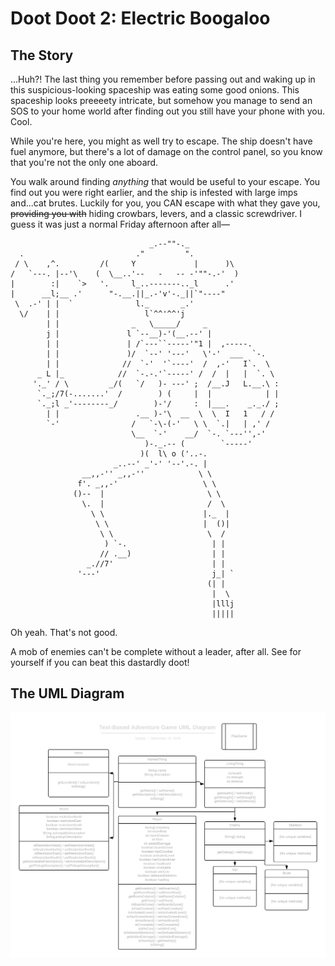 # Doot Doot 2: Electric Boogaloo
## The Story
...Huh?! The last thing you remember before passing out and waking up in this suspicious-looking spaceship was eating some good onions. This spaceship looks preeeety intricate, but somehow you manage to send an SOS to your home world after finding out you still have your phone with you. Cool.

While you're here, you might as well try to escape. The ship doesn't have fuel anymore, but there's a lot of damage on the control panel, so you know that you're not the only one aboard.

You walk around finding *anything* that would be useful to your escape. You find out you were right earlier, and the ship is infested with large imps and...cat brutes. Luckily for you, you CAN escape with what they gave you, ~~providing you with~~ hiding crowbars, levers, and a classic screwdriver. I guess it was just a normal Friday afternoon after all—

```
                               _.--""-._
  .                         ."         ".
 / \    ,^.         /(     Y             |      )\
/   `---. |--'\    (  \__..'--   -   -- -'""-.-'  )
|        :|    `>   '.     l_..-------.._l      .'
|      __l;__ .'      "-.__.||_.-'v'-._||`"----"
 \  .-' | |  `              l._       _.'
  \/    | |                   l`^^'^^'j
        | |                _   \_____/     _
        j |               l `--__)-'(__.--' |
        | |               | /`---``-----'"1 |  ,-----.
        | |               )/  `--' '---'   \'-'  ___  `-.
        | |              //  `-'  '`----'  /  ,-'   I`.  \
      _ L |_            //  `-.-.'`-----' /  /  |   |  `. \
     '._' / \         _/(   `/   )- ---' ;  /__.J   L.__.\ :
      `._;/7(-.......'  /        ) (     |  |            | |
      `._;l _'--------_/        )-'/     :  |___.    _._./ ;
        | |                 .__ )-'\  __  \  \  I   1   / /
        `-'                /   `-\-(-'   \ \  `.|   | ,' /
                           \__  `-'    __/  `-. `---'',-'
                              )-._.-- (        `-----'
                             )(  l\ o ('..-.
                       _..--' _'-' '--'.-. |
                __,,-'' _,,-''            \ \
               f'. _,,-'                   \ \
              ()--  |                       \ \
                \.  |                       /  \
                  \ \                      |._  |
                   \ \                     |  ()|
                    \ \                     \  /
                     ) `-.                   | |
                    // .__)                  | |
                 _.//7'                      | |
               '---'                         j_| `
                                            (| |
                                             |  \
                                             |lllj
                                             ||||| 
```

Oh yeah. That's not good. 

A mob of enemies can't be complete without a leader, after all. See for yourself if you can beat this dastardly doot!

## The UML Diagram
![Project UML Diagram](uml-diagram.png)
